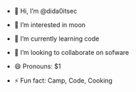 - 👋 Hi, I’m @dida0itsec
- 👀 I’m interested in moon
- 🌱 I’m currently learning code
- 💞️ I’m looking to collaborate on sofware
  
- 😄 Pronouns: $1
- ⚡ Fun fact: Camp, Code, Cooking
